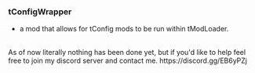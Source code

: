 ### tConfigWrapper ###
- a mod that allows for tConfig mods to be run within tModLoader.
<br />
As of now literally nothing has been done yet, but if you'd like to help feel free to join my discord server and contact me.
https://discord.gg/EB6yPZj
